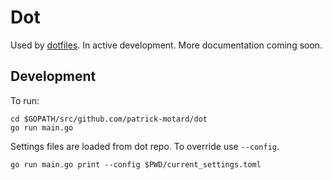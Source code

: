 # Dot

Used by [dotfiles](https://github.com/patrick-motard/dotfiles). In active development. More documentation coming soon.

## Development

To run:

```
cd $GOPATH/src/github.com/patrick-motard/dot
go run main.go
```

Settings files are loaded from dot repo. To override use `--config`.

```
go run main.go print --config $PWD/current_settings.toml
```
